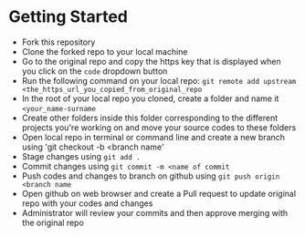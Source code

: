 # Getting Started
* Fork this repository
* Clone the forked repo to your local machine
* Go to the original repo and copy the https key that is displayed when you click on the `code` dropdown button
* Run the following command on your local repo: `git remote add upstream <the_https_url_you_copied_from_original_repo`
* In the root of your local repo you cloned, create a folder and name it `<your_name-surname` 
* Create other folders inside this folder corresponding to the different projects you're working on and move your source codes to these folders
* Open local repo in terminal or command line and create a new branch using 'git checkout -b <branch name'
* Stage changes using `git add .`
* Commit changes using `git commit -m <name of commit`
* Push codes and changes to branch on github using `git push origin <branch name`
* Open github on web browser and create a Pull request to update original repo with your codes and changes
* Administrator will review your commits and then approve merging with the original repo

